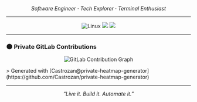 <p align="center"><em>Software Engineer · Tech Explorer · Terminal Enthusiast</em></p>

---

<p align="center">
  <img src="https://img.shields.io/badge/Linux-Arch%20%7C%20NixOS-blue?style=flat-square&logo=linux" alt="Linux"/>
  <img src="https://img.shields.io/badge/Terminal-Vim%20%7C%20Tmux%20%7C%20Zsh-7e57c2?style=flat-square&logo=gnome-terminal"/>
  <img src="https://img.shields.io/badge/Cloud-AWS%20%7C%20Kubernetes-orange?style=flat-square&logo=amazonaws"/>
</p>

---

### 🌑 Private GitLab Contributions

<p align="center">
  <img src="https://raw.githubusercontent.com/Castrozan/private-heatmap-generator/0e3130bb59b9c702b7df42f1b6042fe76313e9d9/gitlab-graph.svg" alt="GitLab Contribution Graph" />
</p>
> Generated with [Castrozan@private-heatmap-generator](https://github.com/Castrozan/private-heatmap-generator)

---

<p align="center">
  <em>“Live it. Build it. Automate it.”</em>
</p>

